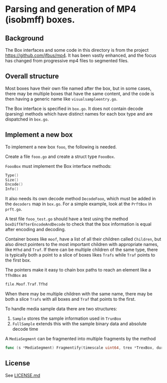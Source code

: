 # Parsing and generation of MP4 (isobmff) boxes.

## Background
The Box interfaces and some code in this directory is from the project https://github.com/jfbus/mp4.
It has been vastly enhanced, and the focus has changed from progressive mp4 files to segmented files.

## Overall structure
Most boxes have their own file named after the box, but in some cases, there may be multiple boxes
that have the same content, and the code is then having a generic name like `visualsampleentry.go`.


The Box interface is specified in `box.go`. It does not contain decode (parsing) methods which have
distinct names for each box type and are dispatched in `box.go`.


## Implement a new box
To implement a new box `fooo`, the following is needed.

Create a file `fooo.go` and create a struct type `FoooBox`.

`FoooBox` must implement the Box interface methods:

```go
Type()
Size()
Encode()
Info()
```

It also needs its own decode method `DecodeFooo`, which must be added in the `decoders` map in `box.go`.
For a simple example, look at the `PrftBox` in `prft.go`.

A test file `fooo_test.go` should have a test using the method `boxDiffAfterEncodeAndDecode` to check that
the box information is equal after encoding and decoding.

Container boxes like `moof`, have a list of all their children called `Children`,
but also direct pointers to the most important children with appropriate names, like `Mfhd`
and `Traf`. If there can be multiple children of the same type, there is typically both
a point to a slice of boxes likes `Trafs` while `Traf` points to the first box.

The pointers make it easy to chain box paths to reach an element like a `TfhdBox` as

```go
file.Moof.Traf.Tfhd
```

When there may be multiple children with the same name, there may be both a
slice `Trafs` with all boxes and `Traf` that points to the first.

To handle media sample data there are two structures:

1. `Sample` stores the sample information used in `TrunBox`
2. `FullSample` extends this with the sample binary data and absolute decode time

A `MediaSegment` can be fragmented into multiple fragments by the method

```go
func (s *MediaSegment) Fragmentify(timescale uint64, trex *TrexBox, duration uint32) ([]*Fragment, error)
```

## License
See [LICENSE.md](LICENSE.md)